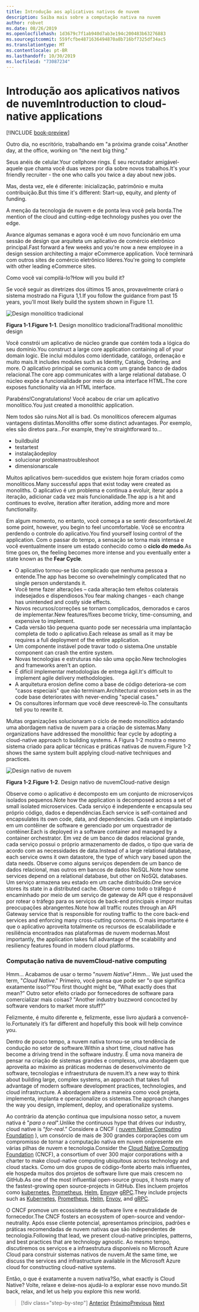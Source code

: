 ```yaml
---
title: Introdução aos aplicativos nativos de nuvem
description: Saiba mais sobre a computação nativa na nuvem
author: robvet
ms.date: 08/26/2019
ms.openlocfilehash: 1d3679c7f1ab940d7ab3e194c200483b63276883
ms.sourcegitcommit: 559fcfbe4871636494870a8b716bf7325df34ac5
ms.translationtype: MT
ms.contentlocale: pt-BR
ms.lasthandoff: 10/30/2019
ms.locfileid: "73087234"
---
```

# <a name="introduction-to-cloud-native-applications"></a><span data-ttu-id="d9bfe-103">Introdução aos aplicativos nativos de nuvem</span><span class="sxs-lookup"><span data-stu-id="d9bfe-103">Introduction to cloud-native applications</span></span>

[!INCLUDE [book-preview](../../../includes/book-preview.md)]

<span data-ttu-id="d9bfe-104">Outro dia, no escritório, trabalhando em "a próxima grande coisa".</span><span class="sxs-lookup"><span data-stu-id="d9bfe-104">Another day, at the office, working on "the next big thing."</span></span>

<span data-ttu-id="d9bfe-105">Seus anéis de celular.</span><span class="sxs-lookup"><span data-stu-id="d9bfe-105">Your cellphone rings.</span></span> <span data-ttu-id="d9bfe-106">É seu recrutador amigável-aquele que chama você duas vezes por dia sobre novos trabalhos.</span><span class="sxs-lookup"><span data-stu-id="d9bfe-106">It's your friendly recruiter - the one who calls you twice a day about new jobs.</span></span>

<span data-ttu-id="d9bfe-107">Mas, desta vez, ele é diferente: inicialização, patrimônio e muita contribuição.</span><span class="sxs-lookup"><span data-stu-id="d9bfe-107">But this time it's different: Start-up, equity, and plenty of funding.</span></span>

<span data-ttu-id="d9bfe-108">A menção da tecnologia de nuvem e de ponta leva você pela borda.</span><span class="sxs-lookup"><span data-stu-id="d9bfe-108">The mention of the cloud and cutting-edge technology pushes you over the edge.</span></span>

<span data-ttu-id="d9bfe-109">Avance algumas semanas e agora você é um novo funcionário em uma sessão de design que arquiteta um aplicativo de comércio eletrônico principal.</span><span class="sxs-lookup"><span data-stu-id="d9bfe-109">Fast forward a few weeks and you're now a new employee in a design session architecting a major eCommerce application.</span></span> <span data-ttu-id="d9bfe-110">Você terminará com outros sites de comércio eletrônico líderes.</span><span class="sxs-lookup"><span data-stu-id="d9bfe-110">You're going to complete with other leading eCommerce sites.</span></span>

<span data-ttu-id="d9bfe-111">Como você vai compilá-lo?</span><span class="sxs-lookup"><span data-stu-id="d9bfe-111">How will you build it?</span></span>

<span data-ttu-id="d9bfe-112">Se você seguir as diretrizes dos últimos 15 anos, provavelmente criará o sistema mostrado na Figura 1,1.</span><span class="sxs-lookup"><span data-stu-id="d9bfe-112">If you follow the guidance from past 15 years, you'll most likely build the system shown in Figure 1.1.</span></span>

![Design monolítico tradicional](./media/monolithic-design.png)

<span data-ttu-id="d9bfe-114">**Figura 1-1**.</span><span class="sxs-lookup"><span data-stu-id="d9bfe-114">**Figure 1-1**.</span></span> <span data-ttu-id="d9bfe-115">Design monolítico tradicional</span><span class="sxs-lookup"><span data-stu-id="d9bfe-115">Traditional monolithic design</span></span>

<span data-ttu-id="d9bfe-116">Você constrói um aplicativo de núcleo grande que contém toda a lógica do seu domínio.</span><span class="sxs-lookup"><span data-stu-id="d9bfe-116">You construct a large core application containing all of your domain logic.</span></span> <span data-ttu-id="d9bfe-117">Ele inclui módulos como identidade, catálogo, ordenação e muito mais.</span><span class="sxs-lookup"><span data-stu-id="d9bfe-117">It includes modules such as Identity, Catalog, Ordering, and more.</span></span> <span data-ttu-id="d9bfe-118">O aplicativo principal se comunica com um grande banco de dados relacional.</span><span class="sxs-lookup"><span data-stu-id="d9bfe-118">The core app communicates with a large relational database.</span></span> <span data-ttu-id="d9bfe-119">O núcleo expõe a funcionalidade por meio de uma interface HTML.</span><span class="sxs-lookup"><span data-stu-id="d9bfe-119">The core exposes functionality via an HTML interface.</span></span>

<span data-ttu-id="d9bfe-120">Parabéns!</span><span class="sxs-lookup"><span data-stu-id="d9bfe-120">Congratulations!</span></span>  <span data-ttu-id="d9bfe-121">Você acabou de criar um aplicativo monolítico.</span><span class="sxs-lookup"><span data-stu-id="d9bfe-121">You just created a monolithic application.</span></span>

<span data-ttu-id="d9bfe-122">Nem todos são ruins.</span><span class="sxs-lookup"><span data-stu-id="d9bfe-122">Not all is bad.</span></span> <span data-ttu-id="d9bfe-123">Os monolíticos oferecem algumas vantagens distintas.</span><span class="sxs-lookup"><span data-stu-id="d9bfe-123">Monoliths offer some distinct advantages.</span></span> <span data-ttu-id="d9bfe-124">Por exemplo, eles são diretos para...</span><span class="sxs-lookup"><span data-stu-id="d9bfe-124">For example, they're straightforward to...</span></span>

- <span data-ttu-id="d9bfe-125">build</span><span class="sxs-lookup"><span data-stu-id="d9bfe-125">build</span></span>
- <span data-ttu-id="d9bfe-126">testar</span><span class="sxs-lookup"><span data-stu-id="d9bfe-126">test</span></span>
- <span data-ttu-id="d9bfe-127">instalação</span><span class="sxs-lookup"><span data-stu-id="d9bfe-127">deploy</span></span>
- <span data-ttu-id="d9bfe-128">solucionar problemas</span><span class="sxs-lookup"><span data-stu-id="d9bfe-128">troubleshoot</span></span>
- <span data-ttu-id="d9bfe-129">dimensionar</span><span class="sxs-lookup"><span data-stu-id="d9bfe-129">scale</span></span>

<span data-ttu-id="d9bfe-130">Muitos aplicativos bem-sucedidos que existem hoje foram criados como monolíticos.</span><span class="sxs-lookup"><span data-stu-id="d9bfe-130">Many successful apps that exist today were created as monoliths.</span></span> <span data-ttu-id="d9bfe-131">O aplicativo é um problema e continua a evoluir, iterar após a iteração, adicionar cada vez mais funcionalidade.</span><span class="sxs-lookup"><span data-stu-id="d9bfe-131">The app is a hit and continues to evolve, iteration after iteration, adding more and more functionality.</span></span>

<span data-ttu-id="d9bfe-132">Em algum momento, no entanto, você começa a se sentir desconfortável.</span><span class="sxs-lookup"><span data-stu-id="d9bfe-132">At some point, however, you begin to feel uncomfortable.</span></span> <span data-ttu-id="d9bfe-133">Você se encontra perdendo o controle do aplicativo.</span><span class="sxs-lookup"><span data-stu-id="d9bfe-133">You find yourself losing control of the application.</span></span> <span data-ttu-id="d9bfe-134">Com o passar do tempo, a sensação se torna mais intensa e você eventualmente insere um estado conhecido como o **ciclo do medo**.</span><span class="sxs-lookup"><span data-stu-id="d9bfe-134">As time goes on, the feeling becomes more intense and you eventually enter a state known as the **Fear Cycle**.</span></span>

- <span data-ttu-id="d9bfe-135">O aplicativo tornou-se tão complicado que nenhuma pessoa a entende.</span><span class="sxs-lookup"><span data-stu-id="d9bfe-135">The app has become so overwhelmingly complicated that no single person understands it.</span></span>
- <span data-ttu-id="d9bfe-136">Você teme fazer alterações – cada alteração tem efeitos colaterais indesejados e dispendiosos.</span><span class="sxs-lookup"><span data-stu-id="d9bfe-136">You fear making changes - each change has unintended and costly side effects.</span></span>
- <span data-ttu-id="d9bfe-137">Novos recursos/correções se tornam complicados, demorados e caros de implementar.</span><span class="sxs-lookup"><span data-stu-id="d9bfe-137">New features/fixes become tricky, time-consuming, and expensive to implement.</span></span>
- <span data-ttu-id="d9bfe-138">Cada versão tão pequena quanto pode ser necessária uma implantação completa de todo o aplicativo.</span><span class="sxs-lookup"><span data-stu-id="d9bfe-138">Each release as small as it may be requires a full deployment of the entire application.</span></span>
- <span data-ttu-id="d9bfe-139">Um componente instável pode travar todo o sistema.</span><span class="sxs-lookup"><span data-stu-id="d9bfe-139">One unstable component can crash the entire system.</span></span>
- <span data-ttu-id="d9bfe-140">Novas tecnologias e estruturas não são uma opção.</span><span class="sxs-lookup"><span data-stu-id="d9bfe-140">New technologies and frameworks aren't an option.</span></span>
- <span data-ttu-id="d9bfe-141">É difícil implementar metodologias de entrega ágil.</span><span class="sxs-lookup"><span data-stu-id="d9bfe-141">It's difficult to implement agile delivery methodologies.</span></span>
- <span data-ttu-id="d9bfe-142">A arquitetura erosion define como a base de código deteriora-se com "casos especiais" que não terminam.</span><span class="sxs-lookup"><span data-stu-id="d9bfe-142">Architectural erosion sets in as the code base deteriorates with never-ending "special cases."</span></span>
- <span data-ttu-id="d9bfe-143">Os consultores informam que você deve reescrevê-lo.</span><span class="sxs-lookup"><span data-stu-id="d9bfe-143">The consultants tell you to rewrite it.</span></span>

<span data-ttu-id="d9bfe-144">Muitas organizações solucionaram o ciclo de medo monolítico adotando uma abordagem nativa de nuvem para a criação de sistemas.</span><span class="sxs-lookup"><span data-stu-id="d9bfe-144">Many organizations have addressed the monolithic fear cycle by adopting a cloud-native approach to building systems.</span></span> <span data-ttu-id="d9bfe-145">A Figura 1-2 mostra o mesmo sistema criado para aplicar técnicas e práticas nativas de nuvem.</span><span class="sxs-lookup"><span data-stu-id="d9bfe-145">Figure 1-2 shows the same system built applying cloud-native techniques and practices.</span></span>

![Design nativo de nuvem](./media/cloud-native-design.png)

<span data-ttu-id="d9bfe-147">**Figura 1-2**.</span><span class="sxs-lookup"><span data-stu-id="d9bfe-147">**Figure 1-2**.</span></span> <span data-ttu-id="d9bfe-148">Design nativo de nuvem</span><span class="sxs-lookup"><span data-stu-id="d9bfe-148">Cloud-native design</span></span>

<span data-ttu-id="d9bfe-149">Observe como o aplicativo é decomposto em um conjunto de microserviços isolados pequenos.</span><span class="sxs-lookup"><span data-stu-id="d9bfe-149">Note how the application is decomposed across a set of small isolated microservices.</span></span> <span data-ttu-id="d9bfe-150">Cada serviço é independente e encapsula seu próprio código, dados e dependências.</span><span class="sxs-lookup"><span data-stu-id="d9bfe-150">Each service is self-contained and encapsulates its own code, data, and dependencies.</span></span> <span data-ttu-id="d9bfe-151">Cada um é implantado em um contêiner de software e gerenciado por um orquestrador de contêiner.</span><span class="sxs-lookup"><span data-stu-id="d9bfe-151">Each is deployed in a software container and managed by a container orchestrator.</span></span> <span data-ttu-id="d9bfe-152">Em vez de um banco de dados relacional grande, cada serviço possui o próprio armazenamento de dados, o tipo que varia de acordo com as necessidades de data.</span><span class="sxs-lookup"><span data-stu-id="d9bfe-152">Instead of a large relational database, each service owns it own datastore, the type of which vary based upon the data needs.</span></span> <span data-ttu-id="d9bfe-153">Observe como alguns serviços dependem de um banco de dados relacional, mas outros em bancos de dados NoSQL.</span><span class="sxs-lookup"><span data-stu-id="d9bfe-153">Note how some services depend on a relational database, but other on NoSQL databases.</span></span> <span data-ttu-id="d9bfe-154">Um serviço armazena seu estado em um cache distribuído.</span><span class="sxs-lookup"><span data-stu-id="d9bfe-154">One service stores its state in a distributed cache.</span></span> <span data-ttu-id="d9bfe-155">Observe como todo o tráfego é encaminhado por meio de um serviço de gateway de API que é responsável por rotear o tráfego para os serviços de back-end principais e impor muitas preocupações abrangentes.</span><span class="sxs-lookup"><span data-stu-id="d9bfe-155">Note how all traffic routes through an API Gateway service that is responsible for routing traffic to the core back-end services  and enforcing many cross-cutting concerns.</span></span> <span data-ttu-id="d9bfe-156">O mais importante é que o aplicativo aproveita totalmente os recursos de escalabilidade e resiliência encontrados nas plataformas de nuvem modernas.</span><span class="sxs-lookup"><span data-stu-id="d9bfe-156">Most importantly, the application takes full advantage of the scalability and resiliency features found in modern cloud platforms.</span></span>

### <a name="cloud-native-computing"></a><span data-ttu-id="d9bfe-157">Computação nativa de nuvem</span><span class="sxs-lookup"><span data-stu-id="d9bfe-157">Cloud-native computing</span></span>

<span data-ttu-id="d9bfe-158">Hmm... Acabamos de usar o termo "*nuvem Native*".</span><span class="sxs-lookup"><span data-stu-id="d9bfe-158">Hmm... We just used the term, "*Cloud Native*."</span></span> <span data-ttu-id="d9bfe-159">Primeiro, você pensa que pode ser "o que significa exatamente isso?"</span><span class="sxs-lookup"><span data-stu-id="d9bfe-159">You first thought might be, “What exactly does that mean?”</span></span> <span data-ttu-id="d9bfe-160">Outro setor efeito criado por fornecedores de software para comercializar mais coisas? "</span><span class="sxs-lookup"><span data-stu-id="d9bfe-160">Another industry buzzword concocted by software vendors to market more stuff?”</span></span>

<span data-ttu-id="d9bfe-161">Felizmente, é muito diferente e, felizmente, esse livro ajudará a convencê-lo.</span><span class="sxs-lookup"><span data-stu-id="d9bfe-161">Fortunately it’s far different and hopefully this book will help convince you.</span></span>

<span data-ttu-id="d9bfe-162">Dentro de pouco tempo, a nuvem nativa tornou-se uma tendência de condução no setor de software.</span><span class="sxs-lookup"><span data-stu-id="d9bfe-162">Within a short time, cloud native has become a driving trend in the software industry.</span></span> <span data-ttu-id="d9bfe-163">É uma nova maneira de pensar na criação de sistemas grandes e complexos, uma abordagem que aproveita ao máximo as práticas modernas de desenvolvimento de software, tecnologias e infraestrutura de nuvem.</span><span class="sxs-lookup"><span data-stu-id="d9bfe-163">It’s a new way to think about building large, complex systems, an approach that takes full advantage of modern software development practices, technologies, and cloud infrastructure.</span></span> <span data-ttu-id="d9bfe-164">A abordagem altera a maneira como você projeta, implementa, implanta e operacionalize os sistemas.</span><span class="sxs-lookup"><span data-stu-id="d9bfe-164">The approach changes the way you design, implement, deploy, and operationalize systems.</span></span>

<span data-ttu-id="d9bfe-165">Ao contrário da atenção contínua que impulsiona nosso setor, a nuvem nativa é "*para o real*".</span><span class="sxs-lookup"><span data-stu-id="d9bfe-165">Unlike the continuous hype that drives our industry, cloud native is “*for-real*.”</span></span> <span data-ttu-id="d9bfe-166">Considere a CNCF ( [nuvem Native Computing Foundation](https://www.cncf.io/) ), um consórcio de mais de 300 grandes corporações com um compromisso de tornar a computação nativa em nuvem onipresente em várias pilhas de nuvem e tecnologia.</span><span class="sxs-lookup"><span data-stu-id="d9bfe-166">Consider the [Cloud Native Computing Foundation](https://www.cncf.io/) (CNCF), a consortium of over 300 major corporations with a charter to make cloud-native computing ubiquitous across technology and cloud stacks.</span></span> <span data-ttu-id="d9bfe-167">Como um dos grupos de código-fonte aberto mais influentes, ele hospeda muitos dos projetos de software livre que mais crescem no GitHub.</span><span class="sxs-lookup"><span data-stu-id="d9bfe-167">As one of the most influential open-source groups, it hosts many of the fastest-growing open source-projects in GitHub.</span></span> <span data-ttu-id="d9bfe-168">Eles incluem projetos como [kubernetes](https://kubernetes.io/), [Prometheus](https://prometheus.io/), [Helm](https://helm.sh/), [Envoy](https://www.envoyproxy.io/)e [gRPC](https://grpc.io/).</span><span class="sxs-lookup"><span data-stu-id="d9bfe-168">They include projects such as [Kubernetes](https://kubernetes.io/), [Prometheus](https://prometheus.io/), [Helm](https://helm.sh/), [Envoy](https://www.envoyproxy.io/), and [gRPC](https://grpc.io/).</span></span>

<span data-ttu-id="d9bfe-169">O CNCF promove um ecossistema de software livre e neutralidade de fornecedor.</span><span class="sxs-lookup"><span data-stu-id="d9bfe-169">The CNCF fosters an ecosystem of open-source and vendor-neutrality.</span></span> <span data-ttu-id="d9bfe-170">Após esse cliente potencial, apresentamos princípios, padrões e práticas recomendadas de nuvem nativas que são independentes de tecnologia.</span><span class="sxs-lookup"><span data-stu-id="d9bfe-170">Following that lead, we present cloud-native principles, patterns, and best practices that are technology agnostic.</span></span> <span data-ttu-id="d9bfe-171">Ao mesmo tempo, discutiremos os serviços e a infraestrutura disponíveis no Microsoft Azure Cloud para construir sistemas nativos de nuvem.</span><span class="sxs-lookup"><span data-stu-id="d9bfe-171">At the same time, we discuss the services and infrastructure available in the Microsoft Azure cloud for constructing cloud-native systems.</span></span>

<span data-ttu-id="d9bfe-172">Então, o que é exatamente a nuvem nativa?</span><span class="sxs-lookup"><span data-stu-id="d9bfe-172">So, what exactly is Cloud Native?</span></span> <span data-ttu-id="d9bfe-173">Volte, relaxe e deixe-nos ajudá-lo a explorar esse novo mundo.</span><span class="sxs-lookup"><span data-stu-id="d9bfe-173">Sit back, relax, and let us help you explore this new world.</span></span>

>[!div class="step-by-step"]
><span data-ttu-id="d9bfe-174">[Anterior](index.md)
>[Próximo](definition.md)</span><span class="sxs-lookup"><span data-stu-id="d9bfe-174">[Previous](index.md)
[Next](definition.md)</span></span>
